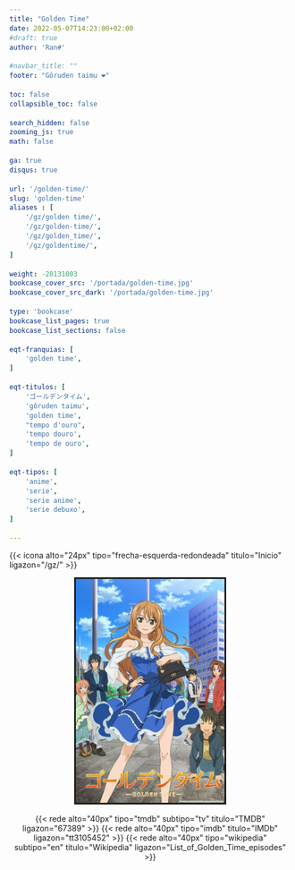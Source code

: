 ```yaml
---
title: "Golden Time"
date: 2022-05-07T14:23:00+02:00
#draft: true
author: 'Ran#'

#navbar_title: ""
footer: "Gôruden taimu ❤️"

toc: false
collapsible_toc: false

search_hidden: false
zooming_js: true
math: false

ga: true
disqus: true

url: '/golden-time/'
slug: 'golden-time'
aliases : [
    '/gz/golden time/',
    '/gz/golden-time/',
    '/gz/golden_time/',
    '/gz/goldentime/',
]

weight: -20131003
bookcase_cover_src: '/portada/golden-time.jpg'
bookcase_cover_src_dark: '/portada/golden-time.jpg'

type: 'bookcase'
bookcase_list_pages: true
bookcase_list_sections: false

eqt-franquias: [
    'golden time',
]

eqt-titulos: [
    'ゴールデンタイム',
    'gôruden taimu',
    'golden time',
    "tempo d'ouro",
    'tempo douro',
    'tempo de ouro',
]

eqt-tipos: [
    'anime',
    'serie',
    'serie anime',
    'serie debuxo',
]

---
```


{{< icona alto="24px" tipo="frecha-esquerda-redondeada" titulo="Inicio" ligazon="/gz/" >}}

<div style="text-align: center">
<img style="border: 3px solid currentColor" height=400 title="Golden Time" alt="Golden Time" src="/portada/golden-time.jpg">

{{< rede alto="40px" tipo="tmdb" subtipo="tv" titulo="TMDB" ligazon="67389" >}}
{{< rede alto="40px" tipo="imdb" titulo="IMDb" ligazon="tt3105452" >}}
{{< rede alto="40px" tipo="wikipedia" subtipo="en" titulo="Wikipedia" ligazon="List_of_Golden_Time_episodes" >}}
</div>
